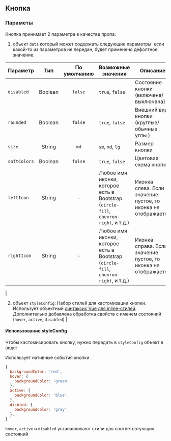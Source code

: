 ## Кнопка

### Параметы

Кнопка принимает 2 параметра в качестве пропа:
1. объект `data` который может содержать следующие параметры:
если какой-то из параметров не передан, будет применено дефолтное значение.

| Параметр        |   Тип   | По умолчанию | Возможные значения                                                                      | Описание                                                                                                                                                                                                                                                                                                                                           |
|-----------------|:-------:|:------------:|-----------------------------------------------------------------------------------------|----------------------------------------------------------------------------------------------------------------------------------------------------------------------------------------------------------------------------------------------------------------------------------------------------------------------------------------------------|
| ``disabled``    | Boolean | ``false``    | ``true``, ``false``                                                                     | Состояние кнопки  (включена/выключена)                                                                                                                                                                                                                                                                                                             |
| ``rounded``     | Boolean | ``false``    | ``true``, ``false``                                                                     | Внешний вид кнопки (круглые/обычные углы )                                                                                                                                                                                                                                                                                                         |
| ``size``        | String  | ``md``       | ``sm``, ``md``, ``lg``                                                                  | Размер кнопки                                                                                                                                                                                                                                                                                                                                      |
| ``softColors``  | Boolean | ``false``    | ``true``, ``false``                                                                     | Цветовая схема кнопки                                                                                                                                                                                                                                                                                                                              |
| ``leftIcon``    | String  | -            | Любое имя иконки, которое есть в Bootstrap (``circle-fill``, ``chevron-right``, и т.д.) | Иконка слева. Если значение пустое, то иконка не отображается                                                                                                                                                                                                                                                                                      |
| ``rightIcon``   | String  | -            | Любое имя иконки, которое есть в Bootstrap (``circle-fill``, ``chevron-right``, и т.д.) | Иконка справа. Если значение пустое, то иконка не отображается                                                                                                                                                                                                                                                                                     |
|

2. объект `styleConfig`:
Набор стилей для кастомизации кнопки. Использует объектный [синтаксис Vue для inline-стилей](https://v3.ru.vuejs.org/ru/guide/class-and-style.html#%D1%81%D0%B2%D1%8F%D0%B7%D1%8B%D0%B2%D0%B0%D0%BD%D0%B8%D0%B5-inline-%D1%81%D1%82%D0%B8%D0%BB%D0%B5%D0%B8).
Дополнительно добавлена обработка свойств с именем состояний (``hover``, ``active``, ``disabled``) |

#### Использование styleConfig

Чтобы кастомизировать кнопку, нужно передать в `styleConfig` объект в виде:

Использует нативные события кнопки

````javascript
{
  backgroundColor: 'red',
  hover: {
    backgroundColor: 'green'
  },
  active: {
    backgroundColor: 'blue',
  },
  disbled: {
    backgroundColor: 'gray',
  },
}
````
`hover`, `active` и `disabled` устанавливают стили для соответсвтующих состояний
